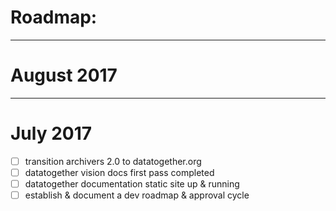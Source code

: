 # Roadmap:

** **
# August 2017



** **
# July 2017

* [ ] transition archivers 2.0 to datatogether.org
* [ ] datatogether vision docs first pass completed
* [ ] datatogether documentation static site up & running
* [ ] establish & document a dev roadmap & approval cycle